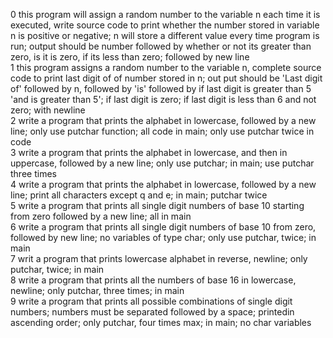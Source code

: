0 this program will assign a random number to the variable n each time it is executed, write source code to print whether the number stored in variable n is positive or negative; n will store a different value every time program is run; output should be number followed by whether or not its greater than zero, is it is zero, if its less than zero; followed by new line  
1 this program assigns a random number to the variable n, complete source code to print last digit of of number stored in n; out put should be 'Last digit of' followed by n, followed by 'is' followed by if last digit is greater than 5 'and is greater than 5'; if last digit is zero; if last digit is less than 6 and not zero; with newline  
2 write a program that prints the alphabet in lowercase, followed by a new line; only use putchar function; all code in main; only use putchar twice in code  
3 write a program that prints the alphabet in lowercase, and then in uppercase, followed by a new line; only use putchar; in main; use putchar three times  
4 write a program that prints the alphabet in lowercase, followed by a new line; print all characters except q and e; in main; putchar twice  
5 write a program that prints all single digit numbers of base 10 starting from zero followed by a new line; all in main  
6 write a program that prints all single digit numbers of base 10 from zero, followed by new line; no variables of type char; only use putchar, twice; in main  
7 writ a program that prints lowercase alphabet in reverse, newline; only putchar, twice; in main   
8 write a program that prints all the numbers of base 16 in lowercase, newline; only putchar, three times; in main   
9 write a program that prints all possible combinations of single digit numbers; numbers must be separated followed by a space; printedin ascending order; only putchar, four times max; in main; no char variables  
